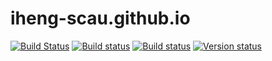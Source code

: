 # iheng-scau.github.io
[![Build Status](https://travis-ci.org/iheng-scau/iheng-scau.github.io.svg?branch=master)](https://travis-ci.org/iheng-scau/iheng-scau.github.io)
[![Build status](https://ci.appveyor.com/api/projects/status/sq6i1m9yls8ottwu?svg=true)](https://ci.appveyor.com/project/iheng-scau/iheng-scau-github-io)
[![Build status](https://iheng.visualstudio.com/_apis/public/build/definitions/a2487fb0-8138-44a1-bad5-9a0b07854642/1/badge?branch=master)](https://iheng.visualstudio.com/iheng-scau.github.io/)
[![Version status](https://img.shields.io/badge/version-2.0.0-brightgreen.svg)](https://iheng-scau.github.io/)
